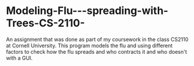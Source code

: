 # Modeling-Flu---spreading-with-Trees-CS-2110-
An assignment that was done as part of my coursework in the class CS2110 at Cornell University. This program models the flu and using different factors to check how the flu spreads and who contracts it and who doesn't with a GUI.
